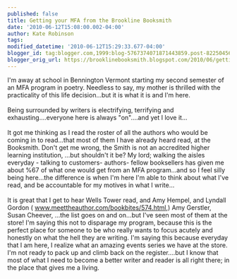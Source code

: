 ```yaml
---
published: false
title: Getting your MFA from the Brookline Booksmith
date: '2010-06-12T15:08:00.002-04:00'
author: Kate Robinson
tags: 
modified_datetime: '2010-06-12T15:29:33.677-04:00'
blogger_id: tag:blogger.com,1999:blog-5767374071871443859.post-822504568354011084
blogger_orig_url: https://brooklinebooksmith.blogspot.com/2010/06/getting-your-mfa-from-brookline.html
---
```


I'm away at school in Bennington Vermont starting my second semester of an MFA program in poetry. Needless to say, my mother is thrilled with the practicality of this life decision...but it is what it is and I'm here.<br /><br />Being surrounded by writers is electrifying, terrifying and exhausting....everyone here is always "on"....and yet I love it...<br /><br />It got me thinking as I read the roster of all the authors who would be coming in to read...that most of them I have already heard read, at the Booksmith. Don't get me wrong, the Smith is not an accredited higher learning institution, ...but shouldn't it be? My lord; walking the aisles everyday - talking to customers- authors- fellow booksellers has given me about %67 of what one would get from an MFA program...and so I feel silly being here...the difference is when I'm here I'm able to think about what I've read, and be accountable for my motives in what I write...<br /><br />It is great that I get to hear Wells Tower read, and Amy Hempel, and Lyndall Gordon ( <a href="https://www.meettheauthor.com/bookbites/574.html">www.meettheauthor.com/bookbites/574.html</a>,) Amy Gerstler, Susan Cheever, ...the list goes on and on...but I've seen most of them at the store! I'm saying this not to disparage my program, because this is the perfect place for someone to be who really wants to focus acutely and honestly on what the hell they are writing. I'm saying this because everyday that I am here, I realize what an amazing events series we have at the store. I'm not ready to pack up and climb back on the register....but I know that most of what I need to become a better writer and reader is all right there; in the place that gives me a living.